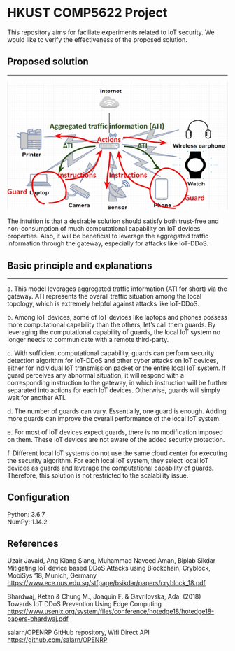 # HKUST COMP5622 Project

This repository aims for faciliate experiments related to IoT security. We would like to verify the effectiveness of the proposed solution. 

## Proposed solution 
----------------
![](https://github.com/KuoTzu-yang/COMP5622_IoT_Guard_Experiment/blob/master/pictures/approach_diagram.jpg)

The intuition is that a desirable solution should satisfy both trust-free and non-consumption of much computational capability on IoT devices properties. Also, it will be beneficial to leverage the aggregated traffic information through the gateway, especially for attacks like IoT-DDoS.  

## Basic principle and explanations
----------------
a. This model leverages aggregated traffic information (ATI for short) via the gateway. ATI represents the overall traffic situation among the local topology, which is extremely helpful against attacks like IoT-DDoS. 

b. Among IoT devices, some of IoT devices like laptops and phones possess more computational capability than the others, let’s call them guards. By leveraging the computational capability of guards, the local IoT system no longer needs to communicate with a remote third-party.

c. With sufficient computational capability, guards can perform security detection algorithm for IoT-DDoS and other cyber attacks on IoT devices, either for individual IoT transmission packet or the entire local IoT system. If guard perceives any abnormal situation, it will respond with a corresponding instruction to the gateway, in which instruction will be further separated into actions for each IoT devices. Otherwise, guards will simply wait for another ATI.

d. The number of guards can vary. Essentially, one guard is enough. Adding more guards can improve the overall performance of the local IoT system. 

e. For most of IoT devices expect guards, there is no modification imposed on them. These IoT devices are not aware of the added security protection.  

f. Different local IoT systems do not use the same cloud center for executing the security algorithm. For each local IoT system, they select local IoT devices as guards and leverage the computational capability of guards. Therefore, this solution is not restricted to the scalability issue. 
   
Configuration
----------------
  Python: 3.6.7  
  NumPy: 1.14.2 

References
----------------
  Uzair Javaid, Ang Kiang Siang, Muhammad Naveed Aman, Biplab Sikdar <br/>
  Mitigating IoT device based DDoS Attacks using Blockchain, Cryblock, MobiSys ‘18, Munich, Germany <br/>
  https://www.ece.nus.edu.sg/stfpage/bsikdar/papers/cryblock_18.pdf <br/>
  
  Bhardwaj, Ketan & Chung M., Joaquin F. & Gavrilovska, Ada. (2018) <br/>
  Towards IoT DDoS Prevention Using Edge Computing <br/>
  https://www.usenix.org/system/files/conference/hotedge18/hotedge18-papers-bhardwaj.pdf <br/>

  salarn/OPENRP GitHub repository, Wifi Direct API <br/>
  https://github.com/salarn/OPENRP <br/>
